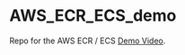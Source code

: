 # AWS_ECR_ECS_demo
Repo for the AWS ECR / ECS [Demo Video](https://www.youtube.com/watch?v=NmS8xZiYWDU).
